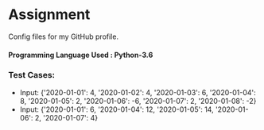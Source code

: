 # Assignment
Config files for my GitHub profile.

#### Programming Language Used : Python-3.6

### Test Cases:
* Input: {'2020-01-01': 4, '2020-01-02': 4, '2020-01-03': 6, '2020-01-04': 8, '2020-01-05': 2, '2020-01-06': -6, '2020-01-07': 2, '2020-01-08': -2}
* Input: {'2020-01-01': 6, '2020-01-04': 12, '2020-01-05': 14, '2020-01-06': 2, '2020-01-07': 4}

